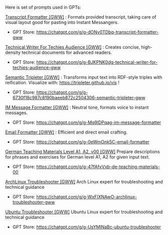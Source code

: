 Here is set of prompts used in GPTs:

[Transcript Formatter [GWW]](transcript_formatter.md.prompt) : 
Formats provided transcript, taking care of visual layout good for pasting into Instant Messangers.
* GPT Store: <https://chatgpt.com/g/g-dONv0TDbq-transcript-formatter-gww>


[Technical Writer For Techies Audience [GWW]](writer_for_techies.md.prompt) :
Creates concise, high-density technical documents for advanced readers.
* GPT Store: <https://chatgpt.com/g/g-BJKPNK0dg-technical-writer-for-techies-audience-gww>

[Semantic Tripleter [GWW]](semantic_tripleter.md.prompt) : 
Transforms input text into RDF-style triples with reification. Visualize with: https://tripleter.github.io/vis !
* GPT Store: <https://chatgpt.com/g/g-6730f18c987c8190baeeb872c2504306-semantic-tripleter-gww>

[IM Message Formatter [GWW]](IM_formatter.md.prompt) :
Neutral tone, formats voice to instant messages.
* GPT Store: <https://chatgpt.com/g/g-Mq9lDPqag-im-message-formatter>

[Email Formatter  [GWW]](email_formatter.md.prompt) :
Efficient and direct email crafting.
* GPT Store: <https://chatgpt.com/g/g-0eWmOnk5C-email-formatter>

[German Teaching Materials Level A1, A2. v00 [GWW]](de_teaching_materials_00.md.prompt)
Prepare descriptions for phrases and exercises for German level A1, A2 for given input text.
* GPT Store: <https://chatgpt.com/g/g-47fAfvVxb-de-teaching-materials-00>

[ArchLinux Troubleshooter [GWW]](archlinux_troubleshooter.md.prompt)
Arch Linux expert for troubleshooting and technical guidance
* GPT Store: <https://chatgpt.com/g/g-WxFIXNAwO-archlinux-troubleshooter-gww>

[Ubuntu Troubleshooter [GWW]](ubuntu_troubleshooter.md.prompt)
Ubuntu Linux expert for troubleshooting and technical guidance
* GPT Store: <https://chatgpt.com/g/g-UsYMlNaBc-ubuntu-troubleshooter>
